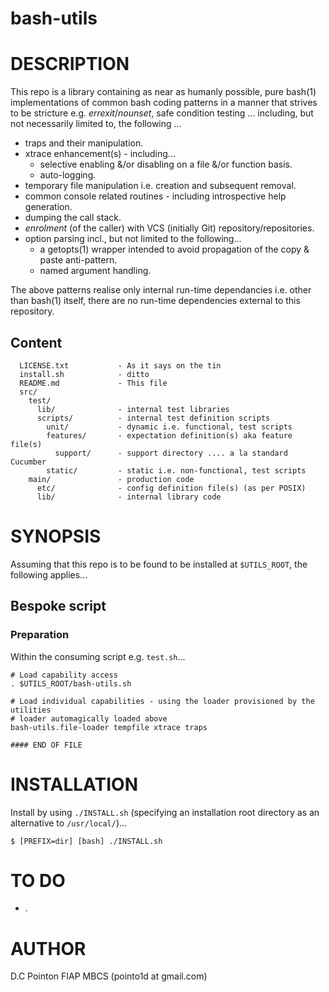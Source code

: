 bash-utils
==========

# DESCRIPTION
This repo is a library containing as near as humanly possible, pure bash(1) implementations of common bash coding patterns in a manner that strives to be stricture e.g. _errexit_/_nounset_, safe condition testing ... including, but not necessarily limited to, the following ...

- traps and their manipulation.
- xtrace enhancement(s) - including...
  - selective enabling &/or disabling on a file &/or function basis.
  - auto-logging.
- temporary file manipulation i.e. creation and subsequent removal.
- common console related routines - including introspective help generation.
- dumping the call stack.
- _enrolment_ (of the caller) with VCS (initially Git) repository/repositories.
- option parsing incl., but not limited to the following...
  - a getopts(1) wrapper intended to avoid propagation of the copy & paste anti-pattern.
  - named argument handling.

The above patterns realise only internal run-time dependancies i.e. other than bash(1) itself, there are no run-time dependencies external to this repository.

## Content
```
  LICENSE.txt           - As it says on the tin
  install.sh            - ditto
  README.md             - This file
  src/
    test/
      lib/              - internal test libraries
      scripts/          - internal test definition scripts
        unit/           - dynamic i.e. functional, test scripts
        features/       - expectation definition(s) aka feature file(s)
          support/      - support directory .... a la standard Cucumber
        static/         - static i.e. non-functional, test scripts
    main/               - production code
      etc/              - config definition file(s) (as per POSIX)
      lib/              - internal library code
```

# SYNOPSIS
Assuming that this repo is to be found to be installed at ```$UTILS_ROOT```, the following applies...

## Bespoke script
### Preparation
Within the consuming script e.g. ```test.sh```...

```
# Load capability access
. $UTILS_ROOT/bash-utils.sh

# Load individual capabilities - using the loader provisioned by the utilities
# loader automagically loaded above
bash-utils.file-loader tempfile xtrace traps

#### END OF FILE
```

# INSTALLATION
Install by using ```./INSTALL.sh``` (specifying an installation root directory as an alternative to ```/usr/local/```)...

    $ [PREFIX=dir] [bash] ./INSTALL.sh 


# TO DO
* .

# AUTHOR
D.C Pointon FIAP MBCS (pointo1d at gmail.com)

